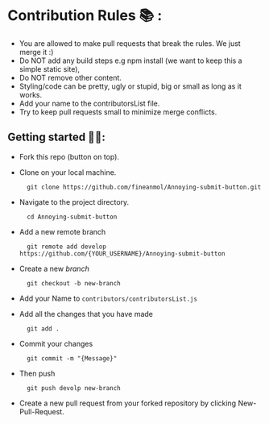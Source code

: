# Contribution Rules :books: :

- You are allowed to make pull requests that break the rules. We just merge it :)
- Do NOT add any build steps e.g npm install (we want to keep this a simple static site),
- Do NOT remove other content.
- Styling/code can be pretty, ugly or stupid, big or small as long as it works.
- Add your name to the contributorsList file.
- Try to keep pull requests small to minimize merge conflicts.

## Getting started 🤩🤟:

- Fork this repo (button on top).
- Clone on your local machine.

        git clone https://github.com/fineanmol/Annoying-submit-button.git
- Navigate to the project directory.

        cd Annoying-submit-button
- Add a new remote branch 

        git remote add develop https://github.com/{YOUR_USERNAME}/Annoying-submit-button

- Create a new *branch*

        git checkout -b new-branch
- Add your Name to ``contributors/contributorsList.js``

- Add all the changes that you have made

        git add .

- Commit your changes 

        git commit -m "{Message}"
- Then push

        git push devolp new-branch
    
- Create a new pull request from your forked repository by clicking New-Pull-Request.


